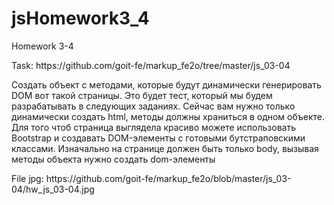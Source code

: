 # jsHomework3_4
Homework 3-4
<p>Task: https://github.com/goit-fe/markup_fe2o/tree/master/js_03-04</p>
<p>Создать объект с методами, которые будут динамически генерировать DOM вот такой страницы. Это будет тест, который мы будем разрабатывать в следующих заданиях. Сейчас вам нужно только динамически создать html, методы должны храниться в одном объекте. Для того чтоб страница выглядела красиво можете использовать Bootstrap и создавать DOM-элементы с готовыми бутстраповскими классами. Изначально на странице должен быть только body, вызывая методы объекта нужно создать dom-элементы</p>
<p>File jpg: https://github.com/goit-fe/markup_fe2o/blob/master/js_03-04/hw_js_03-04.jpg</p>
